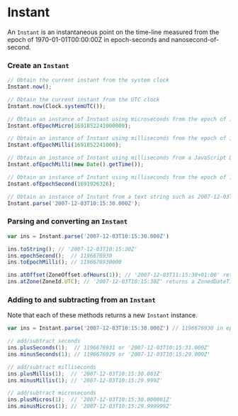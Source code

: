# Instant

An `Instant` is an instantaneous point on the time-line measured from the epoch of 1970-01-01T00:00:00Z in epoch-seconds and nanosecond-of-second.

### Create an `Instant`

```javascript
// Obtain the current instant from the system clock
Instant.now();

// Obtain the current instant from the UTC clock
Instant.now(Clock.systemUTC());

// Obtain an instance of Instant using microseconds from the epoch of 1970-01-01T00:00:00Z. In this example, the Saturday, August 12, 2023 2:57:21 PM GMT
Instant.ofEpochMicro(1691852241000000);

// Obtain an instance of Instant using milliseconds from the epoch of 1970-01-01T00:00:00Z. In this example, the Saturday, August 12, 2023 2:57:21 PM GMT
Instant.ofEpochMilli(1691852241000);

// Obtain an instance of Instant using milliseconds from a JavaScript Date object
Instant.ofEpochMilli(new Date().getTime());

// Obtain an instance of Instant using milliseconds from the epoch of 1970-01-01T00:00:00Z
Instant.ofEpochSecond(1691926326);

// Obtain an instance of Instant from a text string such as 2007-12-03T10:15:30.000Z.
Instant.parse('2007-12-03T10:15:30.000Z');
```

### Parsing and converting an `Instant`

```javascript
var ins = Instant.parse('2007-12-03T10:15:30.000Z')

ins.toString(); // '2007-12-03T10:15:30Z'
ins.epochSecond();  // 1196676930
ins.toEpochMilli(); // 1196676930000

ins.atOffset(ZoneOffset.ofHours(1)); // '2007-12-03T11:15:30+01:00' returns an OffsetDateTime instance 
ins.atZone(ZoneId.UTC); // '2007-12-03T10:15:30Z' returns a ZonedDateTime instance
```

### Adding to and subtracting from an `Instant`

Note that each of these methods returns a new `Instant` instance.

```javascript
var ins = Instant.parse('2007-12-03T10:15:30.000Z') // 1196676930 in epoch seconds

// add/subtract seconds
ins.plusSeconds(1);  // 1196676931 or '2007-12-03T10:15:31.000Z'
ins.minusSeconds(1); // 1196676929 or '2007-12-03T10:15:29.000Z'

// add/subtract milliseconds
ins.plusMillis(1);  // '2007-12-03T10:15:30.001Z'
ins.minusMillis(1); // '2007-12-03T10:15:29.999Z' 

// add/subtract microseconds
ins.plusMicros(1);  // '2007-12-03T10:15:30.000001Z'
ins.minusMicros(1); // '2007-12-03T10:15:29.999999Z'
```

